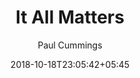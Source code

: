 ---
title: "It All Matters"
date: 2018-10-18T23:05:42+05:45
draft: false
author: 'Paul Cummings'
read_year: '2017'
recommendation: '2'
url: /bookshelf/it-all-matters/
---